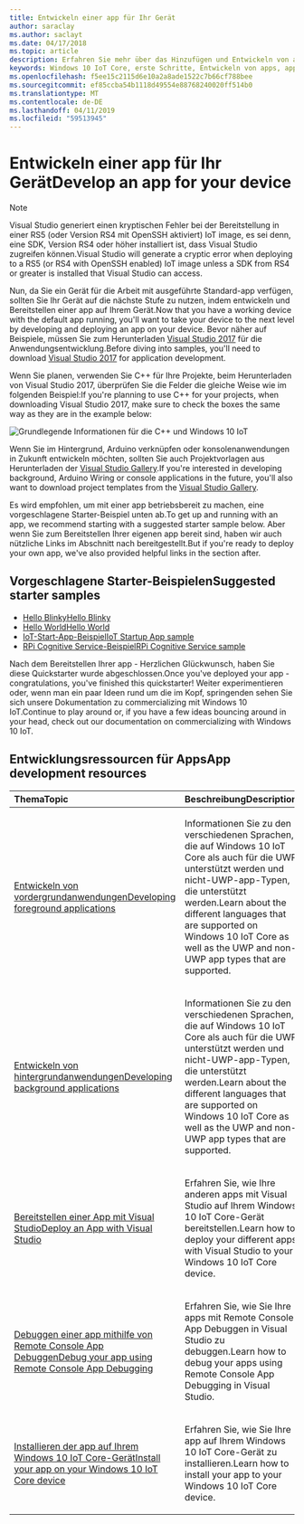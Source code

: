 ```yaml
---
title: Entwickeln einer app für Ihr Gerät
author: saraclay
ms.author: saclayt
ms.date: 04/17/2018
ms.topic: article
description: Erfahren Sie mehr über das Hinzufügen und Entwickeln von apps für Ihr Gerät
keywords: Windows 10 IoT Core, erste Schritte, Entwickeln von apps, apps
ms.openlocfilehash: f5ee15c2115d6e10a2a8ade1522c7b66cf788bee
ms.sourcegitcommit: ef85ccba54b1118d49554e88768240020ff514b0
ms.translationtype: MT
ms.contentlocale: de-DE
ms.lasthandoff: 04/11/2019
ms.locfileid: "59513945"
---
```

# <a name="develop-an-app-for-your-device"></a><span data-ttu-id="25d7f-104">Entwickeln einer app für Ihr Gerät</span><span class="sxs-lookup"><span data-stu-id="25d7f-104">Develop an app for your device</span></span>

> [!NOTE]
> <span data-ttu-id="25d7f-105">Visual Studio generiert einen kryptischen Fehler bei der Bereitstellung in einer RS5 (oder Version RS4 mit OpenSSH aktiviert) IoT image, es sei denn, eine SDK, Version RS4 oder höher installiert ist, dass Visual Studio zugreifen können.</span><span class="sxs-lookup"><span data-stu-id="25d7f-105">Visual Studio will generate a cryptic error when deploying to a RS5 (or RS4 with OpenSSH enabled) IoT image unless a SDK from RS4 or greater is installed that Visual Studio can access.</span></span>

<span data-ttu-id="25d7f-106">Nun, da Sie ein Gerät für die Arbeit mit ausgeführte Standard-app verfügen, sollten Sie Ihr Gerät auf die nächste Stufe zu nutzen, indem entwickeln und Bereitstellen einer app auf Ihrem Gerät.</span><span class="sxs-lookup"><span data-stu-id="25d7f-106">Now that you have a working device with the default app running, you'll want to take your device to the next level by developing and deploying an app on your device.</span></span> <span data-ttu-id="25d7f-107">Bevor näher auf Beispiele, müssen Sie zum Herunterladen [Visual Studio 2017](https://www.visualstudio.com/downloads/) für die Anwendungsentwicklung.</span><span class="sxs-lookup"><span data-stu-id="25d7f-107">Before diving into samples, you'll need to download [Visual Studio 2017](https://www.visualstudio.com/downloads/) for application development.</span></span>

<span data-ttu-id="25d7f-108">Wenn Sie planen, verwenden Sie C++ für Ihre Projekte, beim Herunterladen von Visual Studio 2017, überprüfen Sie die Felder die gleiche Weise wie im folgenden Beispiel:</span><span class="sxs-lookup"><span data-stu-id="25d7f-108">If you're planning to use C++ for your projects, when downloading Visual Studio 2017, make sure to check the boxes the same way as they are in the example below:</span></span>

![Grundlegende Informationen für die C++ und Windows 10 IoT](../../media/DevelopApp/VS-CPP.jpg)

<span data-ttu-id="25d7f-110">Wenn Sie im Hintergrund, Arduino verknüpfen oder konsolenanwendungen in Zukunft entwickeln möchten, sollten Sie auch Projektvorlagen aus Herunterladen der [Visual Studio Gallery](https://marketplace.visualstudio.com/items?itemName=MicrosoftIoT.WindowsIoTCoreProjectTemplatesforVS15).</span><span class="sxs-lookup"><span data-stu-id="25d7f-110">If you're interested in developing background, Arduino Wiring or console applications in the future, you'll also want to download project templates from the [Visual Studio Gallery](https://marketplace.visualstudio.com/items?itemName=MicrosoftIoT.WindowsIoTCoreProjectTemplatesforVS15).</span></span>


<span data-ttu-id="25d7f-111">Es wird empfohlen, um mit einer app betriebsbereit zu machen, eine vorgeschlagene Starter-Beispiel unten ab.</span><span class="sxs-lookup"><span data-stu-id="25d7f-111">To get up and running with an app, we recommend starting with a suggested starter sample below.</span></span> <span data-ttu-id="25d7f-112">Aber wenn Sie zum Bereitstellen Ihrer eigenen app bereit sind, haben wir auch nützliche Links im Abschnitt nach bereitgestellt.</span><span class="sxs-lookup"><span data-stu-id="25d7f-112">But if you're ready to deploy your own app, we've also provided helpful links in the section after.</span></span>

## <a name="suggested-starter-samples"></a><span data-ttu-id="25d7f-113">Vorgeschlagene Starter-Beispielen</span><span class="sxs-lookup"><span data-stu-id="25d7f-113">Suggested starter samples</span></span>

* [<span data-ttu-id="25d7f-114">Hello Blinky</span><span class="sxs-lookup"><span data-stu-id="25d7f-114">Hello Blinky</span></span>](https://github.com/Microsoft/Windows-iotcore-samples/tree/develop/Samples/HelloBlinky)
* [<span data-ttu-id="25d7f-115">Hello World</span><span class="sxs-lookup"><span data-stu-id="25d7f-115">Hello World</span></span>](https://github.com/Microsoft/Windows-iotcore-samples/tree/develop/Samples/HelloWorld)
* [<span data-ttu-id="25d7f-116">IoT-Start-App-Beispiel</span><span class="sxs-lookup"><span data-stu-id="25d7f-116">IoT Startup App sample</span></span>](https://github.com/Microsoft/Windows-iotcore-samples/tree/develop/Samples/IoTStartApp)
* [<span data-ttu-id="25d7f-117">RPi Cognitive Service-Beispiel</span><span class="sxs-lookup"><span data-stu-id="25d7f-117">RPi Cognitive Service sample</span></span>](https://github.com/Microsoft/Windows-iotcore-samples/tree/develop/Samples/RPiCognitiveService) 



<span data-ttu-id="25d7f-118">Nach dem Bereitstellen Ihrer app - Herzlichen Glückwunsch, haben Sie diese Quickstarter wurde abgeschlossen.</span><span class="sxs-lookup"><span data-stu-id="25d7f-118">Once you've deployed your app - congratulations, you've finished this quickstarter!</span></span> <span data-ttu-id="25d7f-119">Weiter experimentieren oder, wenn man ein paar Ideen rund um die im Kopf, springenden sehen Sie sich unsere Dokumentation zu commercializing mit Windows 10 IoT.</span><span class="sxs-lookup"><span data-stu-id="25d7f-119">Continue to play around or, if you have a few ideas bouncing around in your head, check out our documentation on commercializing with Windows 10 IoT.</span></span> 

## <a name="app-development-resources"></a><span data-ttu-id="25d7f-120">Entwicklungsressourcen für Apps</span><span class="sxs-lookup"><span data-stu-id="25d7f-120">App development resources</span></span>

<table>
<colgroup>
<col width="50%" />
<col width="50%" />
</colgroup>
<thead>
<tr class="header">
<th align="left"><span data-ttu-id="25d7f-121">Thema</span><span class="sxs-lookup"><span data-stu-id="25d7f-121">Topic</span></span></th>
<th align="left"><span data-ttu-id="25d7f-122">Beschreibung</span><span class="sxs-lookup"><span data-stu-id="25d7f-122">Description</span></span></th>
</tr>
</thead>
<tbody>

<tr class="odd">
<td align="left"><p><a href="../../develop-your-app/buildingappsforiotcore.md" data-raw-source="[Developing foreground applications](../../develop-your-app/buildingappsforiotcore.md)"><span data-ttu-id="25d7f-123">Entwickeln von vordergrundanwendungen</span><span class="sxs-lookup"><span data-stu-id="25d7f-123">Developing foreground applications</span></span></a></p></td>
<td align="left"><p><span data-ttu-id="25d7f-124">Informationen Sie zu den verschiedenen Sprachen, die auf Windows 10 IoT Core als auch für die UWP unterstützt werden und nicht-UWP-app-Typen, die unterstützt werden.</span><span class="sxs-lookup"><span data-stu-id="25d7f-124">Learn about the different languages that are supported on Windows 10 IoT Core as well as the UWP and non-UWP app types that are supported.</span></span></p></td>
</tr>

<tr class="odd">
<td align="left"><p><a href="../../develop-your-app/backgroundapplications.md" data-raw-source="[Developing background applications](../../develop-your-app/backgroundapplications.md)"><span data-ttu-id="25d7f-125">Entwickeln von hintergrundanwendungen</span><span class="sxs-lookup"><span data-stu-id="25d7f-125">Developing background applications</span></span></a></p></td>
<td align="left"><p><span data-ttu-id="25d7f-126">Informationen Sie zu den verschiedenen Sprachen, die auf Windows 10 IoT Core als auch für die UWP unterstützt werden und nicht-UWP-app-Typen, die unterstützt werden.</span><span class="sxs-lookup"><span data-stu-id="25d7f-126">Learn about the different languages that are supported on Windows 10 IoT Core as well as the UWP and non-UWP app types that are supported.</span></span></p></td>
</tr>

<tr class="odd">
<td align="left"><p><a href="../../develop-your-app/appdeployment.md" data-raw-source="[Deploy an App with Visual Studio](../../develop-your-app/appdeployment.md)"><span data-ttu-id="25d7f-127">Bereitstellen einer App mit Visual Studio</span><span class="sxs-lookup"><span data-stu-id="25d7f-127">Deploy an App with Visual Studio</span></span></a></p></td>
<td align="left"><p><span data-ttu-id="25d7f-128">Erfahren Sie, wie Ihre anderen apps mit Visual Studio auf Ihrem Windows 10 IoT Core-Gerät bereitstellen.</span><span class="sxs-lookup"><span data-stu-id="25d7f-128">Learn how to deploy your different apps with Visual Studio to your Windows 10 IoT Core device.</span></span></p></td>
</tr>

<tr class="odd">
<td align="left"><p><a href="../../develop-your-app/remotedebugging.md" data-raw-source="[Debug your app using Remote Console App Debugging](../../develop-your-app/remotedebugging.md)"><span data-ttu-id="25d7f-129">Debuggen einer app mithilfe von Remote Console App Debuggen</span><span class="sxs-lookup"><span data-stu-id="25d7f-129">Debug your app using Remote Console App Debugging</span></span></a></p></td>
<td align="left"><p><span data-ttu-id="25d7f-130">Erfahren Sie, wie Sie Ihre apps mit Remote Console App Debuggen in Visual Studio zu debuggen.</span><span class="sxs-lookup"><span data-stu-id="25d7f-130">Learn how to debug your apps using Remote Console App Debugging in Visual Studio.</span></span></p></td>
</tr>

<tr class="odd">
<td align="left"><p><a href="../../develop-your-app/appinstaller.md" data-raw-source="[Install your app on your Windows 10 IoT Core device](../../develop-your-app/appinstaller.md)"><span data-ttu-id="25d7f-131">Installieren der app auf Ihrem Windows 10 IoT Core-Gerät</span><span class="sxs-lookup"><span data-stu-id="25d7f-131">Install your app on your Windows 10 IoT Core device</span></span></a></p></td>
<td align="left"><p><span data-ttu-id="25d7f-132">Erfahren Sie, wie Sie Ihre app auf Ihrem Windows 10 IoT Core-Gerät zu installieren.</span><span class="sxs-lookup"><span data-stu-id="25d7f-132">Learn how to install your app to your Windows 10 IoT Core device.</span></span></p></td>
</tr>

</tbody>
</table>
